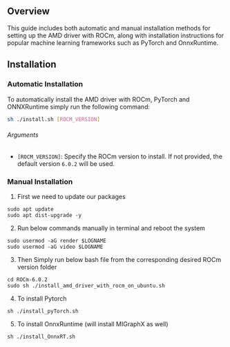 ## Overview

This guide includes both automatic and manual installation methods for setting up the AMD driver with ROCm, along with installation instructions for popular machine learning frameworks such as PyTorch and OnnxRuntime.

## Installation

### Automatic Installation

To automatically install the AMD driver with ROCm, PyTorch and ONNXRuntime simply run the following command:

```bash
sh ./install.sh [ROCM_VERSION]
```
###### Arguments

- `[ROCM_VERSION]`: Specify the ROCm version to install. If not provided, the default version `6.0.2` will be used.


### Manual Installation

1. First we need to update our packages
```
sudo apt update
sudo apt dist-upgrade -y
```
2. Run below commands manually in terminal and reboot the system
```
sudo usermod -aG render $LOGNAME
sudo usermod -aG video $LOGNAME
```
3. Then Simply run below bash file from the corresponding desired ROCm version folder
```
cd ROCm-6.0.2
sudo sh ./install_amd_driver_with_rocm_on_ubuntu.sh
```
4. To install Pytorch
```
sh ./install_pyTorch.sh
```
5. To install OnnxRuntime (will install MIGraphX as well)
```
sh ./install_OnnxRT.sh
```
